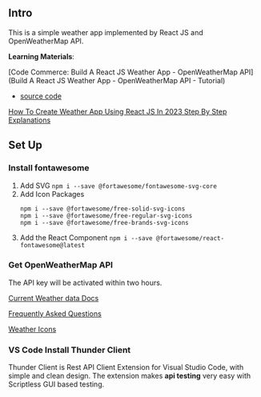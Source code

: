 ## Intro

This is a simple weather app implemented by React JS and OpenWeatherMap API.

**Learning Materials**:

[Code Commerce:  Build A React JS Weather App - OpenWeatherMap API](Build A React JS Weather App - OpenWeatherMap API - Tutorial)

- [source code](https://github.com/fireclint/weather-app-react/tree/main)

[How To Create Weather App Using React JS In 2023 Step By Step Explanations]()

## Set Up

### Install fontawesome

1. Add SVG
   `npm i --save @fortawesome/fontawesome-svg-core`
2. Add Icon Packages
   ```
   npm i --save @fortawesome/free-solid-svg-icons
   npm i --save @fortawesome/free-regular-svg-icons
   npm i --save @fortawesome/free-brands-svg-icons
   ```
3. Add the React Component
   `npm i --save @fortawesome/react-fontawesome@latest`

### Get OpenWeatherMap API

The API key will be activated within two hours.

[Current Weather data Docs](https://openweathermap.org/current)

[Frequently Asked Questions](https://openweathermap.org/faq#error401)

[Weather Icons](https://openweathermap.org/weather-conditions)

### VS Code Install Thunder Client

Thunder Client is Rest API Client Extension for Visual Studio Code, with simple and clean design. The extension makes **api testing** very easy with Scriptless GUI based testing.
